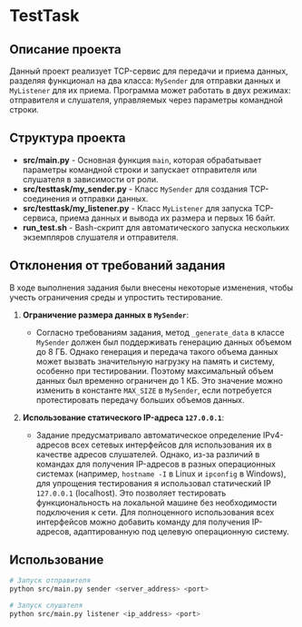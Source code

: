 # TestTask

## Описание проекта

Данный проект реализует TCP-сервис для передачи и приема данных, разделяя функционал на два класса: `MySender` для отправки данных и `MyListener` для их приема. Программа может работать в двух режимах: отправителя и слушателя, управляемых через параметры командной строки.

## Структура проекта

- **src/main.py** - Основная функция `main`, которая обрабатывает параметры командной строки и запускает отправителя или слушателя в зависимости от роли.
- **src/testtask/my_sender.py** - Класс `MySender` для создания TCP-соединения и отправки данных.
- **src/testtask/my_listener.py** - Класс `MyListener` для запуска TCP-сервиса, приема данных и вывода их размера и первых 16 байт.
- **run_test.sh** - Bash-скрипт для автоматического запуска нескольких экземпляров слушателя и отправителя.

## Отклонения от требований задания

В ходе выполнения задания были внесены некоторые изменения, чтобы учесть ограничения среды и упростить тестирование. 

1. **Ограничение размера данных в `MySender`**:
   - Согласно требованиям задания, метод `_generate_data` в классе `MySender` должен был поддерживать генерацию данных объемом до 8 ГБ. Однако генерация и передача такого объема данных может вызвать значительную нагрузку на память и систему, особенно при тестировании. Поэтому максимальный объем данных был временно ограничен до 1 КБ. Это значение можно изменить в константе `MAX_SIZE` в `MySender`, если потребуется протестировать передачу больших объемов данных.

2. **Использование статического IP-адреса `127.0.0.1`**:
   - Задание предусматривало автоматическое определение IPv4-адресов всех сетевых интерфейсов для использования их в качестве адресов слушателей. Однако, из-за различий в командах для получения IP-адресов в разных операционных системах (например, `hostname -I` в Linux и `ipconfig` в Windows), для упрощения тестирования я использовал статический IP `127.0.0.1` (localhost). Это позволяет тестировать функциональность на локальной машине без необходимости подключения к сети. Для полноценного использования всех интерфейсов можно добавить команду для получения IP-адресов, адаптированную под целевую операционную систему.

## Использование

```bash
# Запуск отправителя
python src/main.py sender <server_address> <port>

# Запуск слушателя
python src/main.py listener <ip_address> <port>
